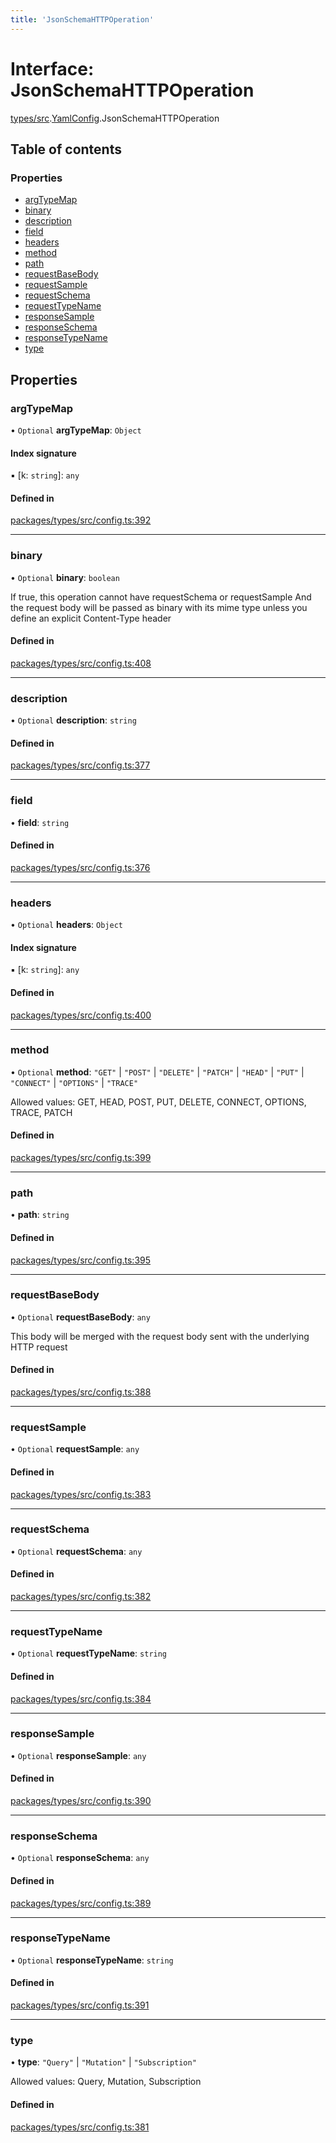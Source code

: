 ```yaml
---
title: 'JsonSchemaHTTPOperation'
---
```


# Interface: JsonSchemaHTTPOperation

[types/src](../modules/types_src).[YamlConfig](../modules/types_src.YamlConfig).JsonSchemaHTTPOperation

## Table of contents

### Properties

- [argTypeMap](types_src.YamlConfig.JsonSchemaHTTPOperation#argtypemap)
- [binary](types_src.YamlConfig.JsonSchemaHTTPOperation#binary)
- [description](types_src.YamlConfig.JsonSchemaHTTPOperation#description)
- [field](types_src.YamlConfig.JsonSchemaHTTPOperation#field)
- [headers](types_src.YamlConfig.JsonSchemaHTTPOperation#headers)
- [method](types_src.YamlConfig.JsonSchemaHTTPOperation#method)
- [path](types_src.YamlConfig.JsonSchemaHTTPOperation#path)
- [requestBaseBody](types_src.YamlConfig.JsonSchemaHTTPOperation#requestbasebody)
- [requestSample](types_src.YamlConfig.JsonSchemaHTTPOperation#requestsample)
- [requestSchema](types_src.YamlConfig.JsonSchemaHTTPOperation#requestschema)
- [requestTypeName](types_src.YamlConfig.JsonSchemaHTTPOperation#requesttypename)
- [responseSample](types_src.YamlConfig.JsonSchemaHTTPOperation#responsesample)
- [responseSchema](types_src.YamlConfig.JsonSchemaHTTPOperation#responseschema)
- [responseTypeName](types_src.YamlConfig.JsonSchemaHTTPOperation#responsetypename)
- [type](types_src.YamlConfig.JsonSchemaHTTPOperation#type)

## Properties

### argTypeMap

• `Optional` **argTypeMap**: `Object`

#### Index signature

▪ [k: `string`]: `any`

#### Defined in

[packages/types/src/config.ts:392](https://github.com/Urigo/graphql-mesh/blob/master/packages/types/src/config.ts#L392)

___

### binary

• `Optional` **binary**: `boolean`

If true, this operation cannot have requestSchema or requestSample
And the request body will be passed as binary with its mime type
unless you define an explicit Content-Type header

#### Defined in

[packages/types/src/config.ts:408](https://github.com/Urigo/graphql-mesh/blob/master/packages/types/src/config.ts#L408)

___

### description

• `Optional` **description**: `string`

#### Defined in

[packages/types/src/config.ts:377](https://github.com/Urigo/graphql-mesh/blob/master/packages/types/src/config.ts#L377)

___

### field

• **field**: `string`

#### Defined in

[packages/types/src/config.ts:376](https://github.com/Urigo/graphql-mesh/blob/master/packages/types/src/config.ts#L376)

___

### headers

• `Optional` **headers**: `Object`

#### Index signature

▪ [k: `string`]: `any`

#### Defined in

[packages/types/src/config.ts:400](https://github.com/Urigo/graphql-mesh/blob/master/packages/types/src/config.ts#L400)

___

### method

• `Optional` **method**: ``"GET"`` \| ``"POST"`` \| ``"DELETE"`` \| ``"PATCH"`` \| ``"HEAD"`` \| ``"PUT"`` \| ``"CONNECT"`` \| ``"OPTIONS"`` \| ``"TRACE"``

Allowed values: GET, HEAD, POST, PUT, DELETE, CONNECT, OPTIONS, TRACE, PATCH

#### Defined in

[packages/types/src/config.ts:399](https://github.com/Urigo/graphql-mesh/blob/master/packages/types/src/config.ts#L399)

___

### path

• **path**: `string`

#### Defined in

[packages/types/src/config.ts:395](https://github.com/Urigo/graphql-mesh/blob/master/packages/types/src/config.ts#L395)

___

### requestBaseBody

• `Optional` **requestBaseBody**: `any`

This body will be merged with the request body sent with the underlying HTTP request

#### Defined in

[packages/types/src/config.ts:388](https://github.com/Urigo/graphql-mesh/blob/master/packages/types/src/config.ts#L388)

___

### requestSample

• `Optional` **requestSample**: `any`

#### Defined in

[packages/types/src/config.ts:383](https://github.com/Urigo/graphql-mesh/blob/master/packages/types/src/config.ts#L383)

___

### requestSchema

• `Optional` **requestSchema**: `any`

#### Defined in

[packages/types/src/config.ts:382](https://github.com/Urigo/graphql-mesh/blob/master/packages/types/src/config.ts#L382)

___

### requestTypeName

• `Optional` **requestTypeName**: `string`

#### Defined in

[packages/types/src/config.ts:384](https://github.com/Urigo/graphql-mesh/blob/master/packages/types/src/config.ts#L384)

___

### responseSample

• `Optional` **responseSample**: `any`

#### Defined in

[packages/types/src/config.ts:390](https://github.com/Urigo/graphql-mesh/blob/master/packages/types/src/config.ts#L390)

___

### responseSchema

• `Optional` **responseSchema**: `any`

#### Defined in

[packages/types/src/config.ts:389](https://github.com/Urigo/graphql-mesh/blob/master/packages/types/src/config.ts#L389)

___

### responseTypeName

• `Optional` **responseTypeName**: `string`

#### Defined in

[packages/types/src/config.ts:391](https://github.com/Urigo/graphql-mesh/blob/master/packages/types/src/config.ts#L391)

___

### type

• **type**: ``"Query"`` \| ``"Mutation"`` \| ``"Subscription"``

Allowed values: Query, Mutation, Subscription

#### Defined in

[packages/types/src/config.ts:381](https://github.com/Urigo/graphql-mesh/blob/master/packages/types/src/config.ts#L381)
